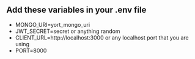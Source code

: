 ## Add these variables in your .env file 

* MONGO_URI=yort_mongo_uri
* JWT_SECRET=secret or anything random
* CLIENT_URL=http://localhost:3000 or any localhost port that you are using
* PORT=8000
